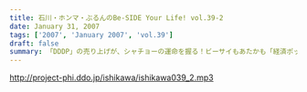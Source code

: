 ```yaml
---
title: 石川・ホンマ・ぶるんのBe-SIDE Your Life! vol.39-2
date: January 31, 2007
tags: ['2007', 'January 2007', 'vol.39']
draft: false
summary: 「DDDP」の売り上げが、シャチョーの運命を握る！ビーサイもあたかも「経済ポッドキャスト」の様相を呈してきましたが・・・二本目はいたって、コーナーを中心にしたほのぼの展開なのですよ．．．NAMAE
---
```


http://project-phi.ddo.jp/ishikawa/ishikawa039_2.mp3